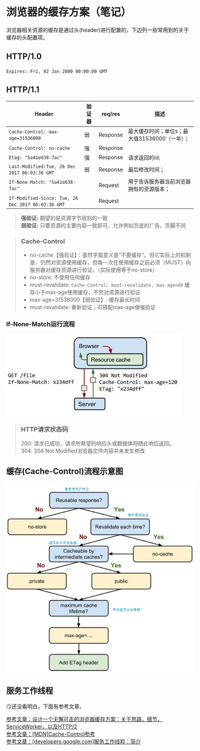 # 浏览器的缓存方案（笔记）
浏览器相关资源的缓存是通过头(header)进行配置的，下边列一些常用到的关于缓存的头配置项。
## HTTP/1.0  
`Expires: Fri, 02 Jan 2000 00:00:00 GMT`
## HTTP/1.1
|Header|验证器|req/res|描述|
|--|--|--|--|
|`Cache-Control: max-age=31536000`|弱|Response|最大缓存时间；单位s；最大值31536000（一年）；|
|`Cache-Control: no-cache`|强|Response||
|`Etag: "5a41e638-7ac"`|强|Response|请求返回的id;|
|`Last-Modified:Tue, 26 Dec 2017 06:03:36 GMT`|弱|Response|最后修改时间；|
|`If-None-Match: "5a41e638-7ac"`||Request|用于告诉服务器当前浏览器拥有的资源版本；|
|`If-Modified-Since: Tue, 26 Dec 2017 06:03:36 GMT`||Request||
> **强验证:** 期望的是资源字节级别的一致  
> **弱验证:** 只要资源的主要内容一致即可，允许例如页底的广告，页脚不同

> ### Cache-Control
> * no-cache【强验证】：虽然字面意义是“不要缓存”。但它实际上的机制是，仍然对资源使用缓存，但每一次在使用缓存之前必须（MUST）向服务器对缓存资源进行验证。（实际使用等于no-store）
> * no-store: 不使用任何缓存
> * must-revalidate: `Cache-Control: must-revalidate, max-age=60` 缓存小于max-age使用缓存，不然对资源进行验证
> * max-age=31536000【弱验证】: 缓存最长时间
> * must-revalidate: 重新验证；可搭配max-age做强验证
### If-None-Match运行流程
![](./image/If-None-Match.jpg)
> ### HTTP请求状态码
> 200: 请求已成功，请求所希望的响应头或数据体将随此响应返回。  
> 304: 304 Not Modified浏览器文件内容并未发生修改


## 缓存(Cache-Control)流程示意图
![](./image/Cache-Control.jpg)
## 服务工作线程
:smirk:还没看明白，下面有参考文章。

[参考文章：设计一个无懈可击的浏览器缓存方案：关于思路，细节，ServiceWorker，以及HTTP/2](https://zhuanlan.zhihu.com/p/28113197)  
[参考文章：[MDN]Cache-Control参考](https://developer.mozilla.org/zh-CN/docs/Web/HTTP/Headers/Cache-Control)  
[参考文章：[developers.google.com]服务工作线程：简介](https://developers.google.com/web/fundamentals/primers/service-workers/)